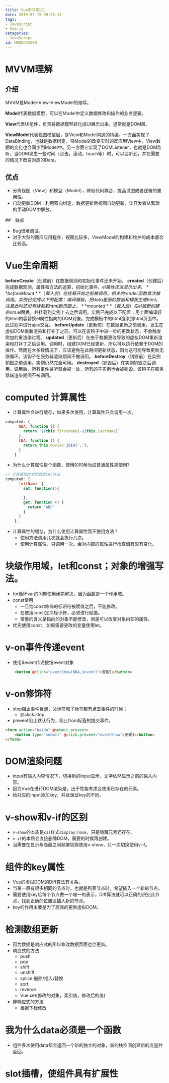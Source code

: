 ```yaml
---
title: Vue学习笔记1
date: 2019-07-19 09:25:13
tags:
- JavaScript
- Vue.js
categories:
- JavaScript
id: HMGDd5XGEN
---
```

# MVVM理解

## 介绍

MVVM是Model-View-ViewModel的缩写。

**Model**代表数据模型，可以在Model中定义数据修改和操作的业务逻辑。

**View**代表UI组件，负责将数据模型转化成UI展示出来。通常就是DOM层。

**ViewModel**代表视图模型层，是View和Model沟通的桥梁。一方面实现了DataBinding，也就是数据绑定，将Model的改变实时的反应到View中，View数据的变化也会同步到Model中。另一方面它实现了DOMListener，也就是DOM监听，当DOM发生一些时间（点击，滚动，touch等）时，可以监听到，并在需要的情况下改变对应的Data。

## 优点

- 分离视图（View）和模型（Model），降低代码耦合，提高试图或者逻辑的重用性。
- 自动更新DOM：利用双向绑定，数据更新后视图自动更新，让开发者从繁琐的手动DOM中解放。

##　缺点

- Bug很难调试。
- 对于大型的图形应用程序，视图比较多，ViewModel的构建和维护的成本都会比较高。

# Vue生命周期

**beforeCreate**（创建前）在数据观测和初始化事件还未开始。
**created**（创建后）完成数据观测，属性和方法的运算，初始化事件，$el属性还没显示出来。
**beforeMount**（载入前）在挂载开始之前被调用，相关的render函数首次被调用。实例已完成以下的配置：编译模板，把data里面的数据和模板生成html。注意此时还没有挂载到html到页面上。
**mounted**（载入后）在el被新创建的vm.$el替换，并挂载到实例上去之后调用。实例已完成以下配置：用上面编译好的html内容替换el属性指向的DOM对象。完成模板中的html渲染到html页面中。此过程中进行ajax交互。
**beforeUpdate**（更新前）在数据更新之前调用，发生在虚拟DOM重新渲染和打补丁之前。可以在该钩子中进一步的更改状态，不会触发附加的重渲染过程。
**updated**（更新后）在由于数据更改导致的虚拟DOM重新渲染和打补丁之后调用。调用时，组建DOM已经更新，所以可以执行依赖于DOM的操作。然而在大多数情况下，应该避免在此期间更新状态，因为这可能导致更新无限循环。该钩子在服务器渲染期间不被调用。
**beforeDestroy**（销毁前）在实例销毁之前调用。实例仍然完全可用。
**destroyed**（销毁后）在实例销毁之后调用。调用后，所有事件监听器会被一处，所有的子实例也会被销毁。该钩子在服务器端渲染期间不被调用。

# computed 计算属性
- 计算属性会进行缓存，如果多次使用，计算属性只会调用一次。
```js
computed: {
      NBA: function () {
        return `${this.firstName}-${this.lastName}`
      },
      CBA: function () {
        return this.movies.join(',');
      }
    }
```
- 为什么计算属性是个函数，使用的时候当成普通属性来使用?
```js
// 计算属性的本质就是set方法
computed: {
      fullName: {
        set: function(){

        },
        get: function () {
          return 'ABC'
        }
      }
    },
```
- 计算属性的缓存，为什么使用计算属性而不使用方法？
    - 使用方法调用几次就会执行几次。
    - 使用计算属性，只调用一次。会对内部的属性进行检查值有没有变化。

# 块级作用域，let和const；对象的增强写法。
- for循环var的问题使用闭包解决，因为函数是一个作用域。
- const使用
    - 一旦给const修饰的标识符被赋值之后，不能修改。
    - 在使用const定义标识符，必须进行赋值。
    - 常量的含义是指向的对象不能修改，但是可以改变对象内部的属性。
- 优先使用const，如果需要更改的变量使用let。

# v-on事件传递event
- 使用$event传递按钮event对象
```html
    <button @click="eventShow(NBA,$event)">安妮1</button>
```

# v-on修饰符
- stop阻止事件冒泡，父标签和子标签都有点击事件的时候；
    - @click.stop
- prevent阻止默认行为，阻止from标签的提交事件。
```html
<form action="baidu" @submit.prevent>
    <button type="submit" @click.prevent="eventShow">安妮1</button>
</form>
```

# DOM渲染问题
- input有输入内容情况下，切换别的input显示，文字依然显示之前的输入内容。
- 因为Vue在进行DOM渲染是，出于性能考虑会使用已存在的元素。
- 给对应的input添加key，并且保证key的不同。

# v-show和v-if的区别
- `v-show`的本质是`css`样式`display:none`，只是隐藏元素还存在。
- `v-if`的本质会直接删除DOM，需要的时候再创建。
- 当需要在显示与隐藏之间频繁切换使用v-show，只一次切换使用v-if。

# 组件的key属性
- Vue的虚拟DOM的Diff算法有关系。
- 当某一层有很多相同的节点时，也就是列表节点时，希望插入一个新的节点。
- 需要使用key给每个节点做一个唯一的表示，Diff算法就可以正确的识别此节点，找到正确的位置区插入新的节点。
- key的作用主要是为了高效的更新虚拟DOM。

# 检测数组更新
- 因为数据是响应式的所以修改数据页面也会更新。
- 响应式的方法
    - push
    - pop
    - shift
    - unshift
    - splice 删除/插入/替换
    - sort
    - reverse
    - Vue.set(修改的对象，索引值，修改后的值)
- 非响应式的方法
    - 根据下标修改

# 我为什么data必须是一个函数
- 组件多次使用data都会返回一个新的独立的对象，新的栈空间创建新的变量并返回。

# slot插槽，使组件具有扩展性
